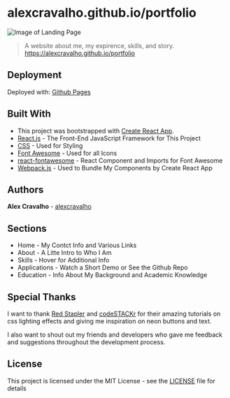 # alexcravalho.github.io/portfolio

![Image of Landing Page](https://alexcravalho-portfolio.s3-us-west-2.amazonaws.com/PortfolioMain.webp)

> A website about me, my expirence, skills, and story. https://alexcravalho.github.io/portfolio

## Deployment
Deployed with: [Github Pages](https://pages.github.com/)

## Built With
* This project was bootstrapped with [Create React App](https://github.com/facebook/create-react-app).
* [React.js](https://reactjs.org/) - The Front-End JavaScript Framework for This Project
* [CSS](https://www.w3.org/Style/CSS/) - Used for Styling
* [Font Awesome](https://fontawesome.com/) - Used for all Icons
* [react-fontawesome](https://github.com/FortAwesome/react-fontawesome) - React Component and Imports for Font Awesome
* [Webpack.js](https://webpack.js.org/) - Used to Bundle My Components by Create React App

## Authors
**Alex Cravalho** - [alexcravalho](https://github.com/alexcravalho)

## Sections
* Home - My Contct Info and Various Links
* About - A Litte Intro to Who I Am
* Skills - Hover for Additional Info
* Applications - Watch a Short Demo or See the Github Repo
* Education - Info About My Background and Academic Knowledge

## Special Thanks
I want to thank [Red Stapler](https://www.youtube.com/channel/UCRthRrv06q1iOl86-tTKJhg) and [codeSTACKr](https://www.youtube.com/channel/UCDCHcqyeQgJ-jVSd6VJkbCw) for their amazing tutorials on css lighting effects and giving me inspiration on neon buttons and text.

I also want to shout out my friends and developers who gave me feedback and suggestions throughout the development process.

## License
This project is licensed under the MIT License - see the [LICENSE](https://github.com/alexcravalho/portfolio/blob/master/LICENSE) file for details
